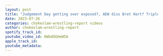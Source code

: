 ```yaml
---
layout: post
title: "Judgement Day getting over exposed?, AEW diss Bret Hart? Triple H blame for the weak weekly shows?"
date: 2023-07-26
categories: chokeslam-wrestling-report videos
author: chokeslam-wrestling-report
spotify_track_id: 
youtube_video_id: KWbdOGHeW5A
apple_track_id: 
youtube_metadata: 
---
```

